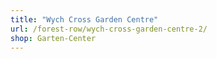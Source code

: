 ```yaml
---
title: "Wych Cross Garden Centre"
url: /forest-row/wych-cross-garden-centre-2/
shop: Garten-Center
---
```

